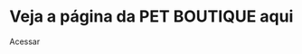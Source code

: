 <h1>Veja a página da PET BOUTIQUE aqui</h1>

<a href="https://matheuschagas7.github.io/PET-BOUTIQUE/" style="text-decoration: none">Acessar</a>
